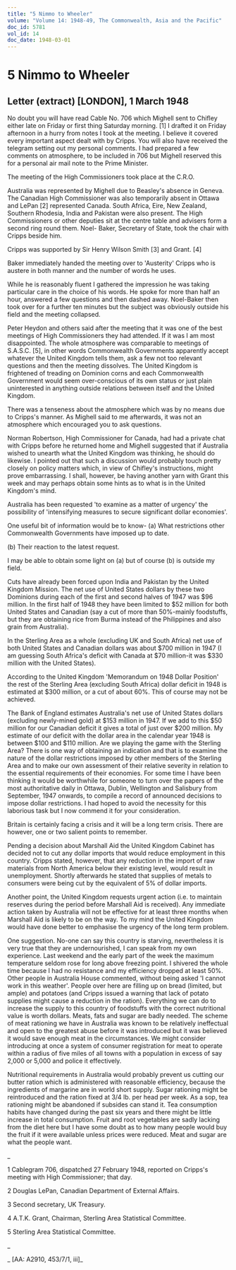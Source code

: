 ```yaml
---
title: "5 Nimmo to Wheeler"
volume: "Volume 14: 1948-49, The Commonwealth, Asia and the Pacific"
doc_id: 5781
vol_id: 14
doc_date: 1948-03-01
---
```


# 5 Nimmo to Wheeler

## Letter (extract) [LONDON], 1 March 1948

No doubt you will have read Cable No. 706 which Mighell sent to Chifley either late on Friday or first thing Saturday morning. [1] I drafted it on Friday afternoon in a hurry from notes I took at the meeting. I believe it covered every important aspect dealt with by Cripps. You will also have received the telegram setting out my personal comments. I had prepared a few comments on atmosphere, to be included in 706 but Mighell reserved this for a personal air mail note to the Prime Minister.

The meeting of the High Commissioners took place at the C.R.O.

Australia was represented by Mighell due to Beasley's absence in Geneva. The Canadian High Commissioner was also temporarily absent in Ottawa and LePan [2] represented Canada. South Africa, Eire, New Zealand, Southern Rhodesia, India and Pakistan were also present. The High Commissioners or other deputies sit at the centre table and advisers form a second ring round them. Noel- Baker, Secretary of State, took the chair with Cripps beside him.

Cripps was supported by Sir Henry Wilson Smith [3] and Grant. [4]

Baker immediately handed the meeting over to 'Austerity' Cripps who is austere in both manner and the number of words he uses.

While he is reasonably fluent I gathered the impression he was taking particular care in the choice of his words. He spoke for more than half an hour, answered a few questions and then dashed away. Noel-Baker then took over for a further ten minutes but the subject was obviously outside his field and the meeting collapsed.

Peter Heydon and others said after the meeting that it was one of the best meetings of High Commissioners they had attended. If it was I am most disappointed. The whole atmosphere was comparable to meetings of S.A.S.C. [5], in other words Commonwealth Governments apparently accept whatever the United Kingdom tells them, ask a few not too relevant questions and then the meeting dissolves. The United Kingdom is frightened of treading on Dominion corns and each Commonwealth Government would seem over-conscious of its own status or just plain uninterested in anything outside relations between itself and the United Kingdom.

There was a tenseness about the atmosphere which was by no means due to Cripps's manner. As Mighell said to me afterwards, it was not an atmosphere which encouraged you to ask questions.

Norman Robertson, High Commissioner for Canada, had had a private chat with Cripps before he returned home and Mighell suggested that if Australia wished to unearth what the United Kingdom was thinking, he should do likewise. I pointed out that such a discussion would probably touch pretty closely on policy matters which, in view of Chifley's instructions, might prove embarrassing. I shall, however, be having another yarn with Grant this week and may perhaps obtain some hints as to what is in the United Kingdom's mind.

Australia has been requested 'to examine as a matter of urgency' the possibility of 'intensifying measures to secure significant dollar economies'.

One useful bit of information would be to know- (a) What restrictions other Commonwealth Governments have imposed up to date.

(b) Their reaction to the latest request.

I may be able to obtain some light on (a) but of course (b) is outside my field.

Cuts have already been forced upon India and Pakistan by the United Kingdom Mission. The net use of United States dollars by these two Dominions during each of the first and second halves of 1947 was $96 million. In the first half of 1948 they have been limited to $52 million for both United States and Canadian (say a cut of more than 50%-mainly foodstuffs, but they are obtaining rice from Burma instead of the Philippines and also grain from Australia).

In the Sterling Area as a whole (excluding UK and South Africa) net use of both United States and Canadian dollars was about $700 million in 1947 (I am guessing South Africa's deficit with Canada at $70 million-it was $330 million with the United States).

According to the United Kingdom 'Memorandum on 1948 Dollar Position' the rest of the Sterling Area (excluding South Africa) dollar deficit in 1948 is estimated at $300 million, or a cut of about 60%. This of course may not be achieved.

The Bank of England estimates Australia's net use of United States dollars (excluding newly-mined gold) at $153 million in 1947. If we add to this $50 million for our Canadian deficit it gives a total of just over $200 million. My estimate of our deficit with the dollar area in the calendar year 1948 is between $100 and $110 million. Are we playing the game with the Sterling Area? There is one way of obtaining an indication and that is to examine the nature of the dollar restrictions imposed by other members of the Sterling Area and to make our own assessment of their relative severity in relation to the essential requirements of their economies. For some time I have been thinking it would be worthwhile for someone to turn over the papers of the most authoritative daily in Ottawa, Dublin, Wellington and Salisbury from September, 1947 onwards, to compile a record of announced decisions to impose dollar restrictions. I had hoped to avoid the necessity for this laborious task but I now commend it for your consideration.

Britain is certainly facing a crisis and it will be a long term crisis. There are however, one or two salient points to remember.

Pending a decision about Marshall Aid the United Kingdom Cabinet has decided not to cut any dollar imports that would reduce employment in this country. Cripps stated, however, that any reduction in the import of raw materials from North America below their existing level, would result in unemployment. Shortly afterwards he stated that supplies of metals to consumers were being cut by the equivalent of 5% of dollar imports.

Another point, the United Kingdom requests urgent action (i.e. to maintain reserves during the period before Marshall Aid is received). Any immediate action taken by Australia will not be effective for at least three months when Marshall Aid is likely to be on the way. To my mind the United Kingdom would have done better to emphasise the urgency of the long term problem.

One suggestion. No-one can say this country is starving, nevertheless it is very true that they are undernourished, I can speak from my own experience. Last weekend and the early part of the week the maximum temperature seldom rose for long above freezing point. I shivered the whole time because I had no resistance and my efficiency dropped at least 50%. Other people in Australia House commented, without being asked 'I cannot work in this weather'. People over here are filling up on bread (limited, but ample) and potatoes (and Cripps issued a warning that lack of potato supplies might cause a reduction in the ration). Everything we can do to increase the supply to this country of foodstuffs with the correct nutritional value is worth dollars. Meats, fats and sugar are badly needed. The scheme of meat rationing we have in Australia was known to be relatively ineffectual and open to the greatest abuse before it was introduced but it was believed it would save enough meat in the circumstances. We might consider introducing at once a system of consumer registration for meat to operate within a radius of five miles of all towns with a population in excess of say 2,000 or 5,000 and police it effectively.

Nutritional requirements in Australia would probably prevent us cutting our butter ration which is administered with reasonable efficiency, because the ingredients of margarine are in world short supply. Sugar rationing might be reintroduced and the ration fixed at 3/4 lb. per head per week. As a sop, tea rationing might be abandoned if subsides can stand it. Tea consumption habits have changed during the past six years and there might be little increase in total consumption. Fruit and root vegetables are sadly lacking from the diet here but I have some doubt as to how many people would buy the fruit if it were available unless prices were reduced. Meat and sugar are what the people want.

_

1 Cablegram 706, dispatched 27 February 1948, reported on Cripps's meeting with High Commissioner; that day.

2 Douglas LePan, Canadian Department of External Affairs.

3 Second secretary, UK Treasury.

4 A.T.K. Grant, Chairman, Sterling Area Statistical Committee.

5 Sterling Area Statistical Committee.

_

_ [AA: A2910, 453/7/1, iii]_
